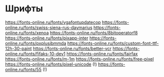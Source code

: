 # Шрифты
https://fonts-online.ru/fonts/vgafontupdatecop
https://fonts-online.ru/fonts/swiss-siena-rus-daymarius
https://fonts-online.ru/fonts/xenoa
https://fonts-online.ru/fonts/8bitoperatorf8
https://fonts-online.ru/fonts/pixapp-inter
https://fonts-online.ru/fonts/pxplusibmmda
https://fonts-online.ru/fonts/custom-font-ttf-12h-30-paint
https://fonts-online.ru/fonts/better-vcr
https://fonts-online.ru/fonts/fifaks-10-dev1
https://fonts-online.ru/fonts/fairfax
https://fonts-online.ru/fonts/m-1m
https://fonts-online.ru/fonts/free-pixel
https://fonts-online.ru/fonts/pixel-unicode (!)
https://fonts-online.ru/fonts/55 (!)

